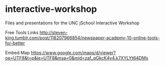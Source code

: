 # interactive-workshop
Files and presentations for the UNC jSchool Interactive Workshop


Free Tools Links
http://steven-king.tumblr.com/post/118207966854/newspaper-academy-10-online-tools-for-better

Embed Map
https://www.google.com/maps/d/viewer?oe=UTF8&t=p&ie=UTF8&msa=0&mid=zaf_qGkcK4y4.k7XYLYt64DMs


